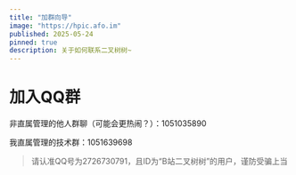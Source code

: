 ```yaml
---
title: "加群向导"
image: "https://hpic.afo.im"
published: 2025-05-24
pinned: true
description: 关于如何联系二叉树树~
---
```


# 加入QQ群

非直属管理的他人群聊（可能会更热闹？）：1051035890

我直属管理的技术群：1051639698

> 请认准QQ号为2726730791，且ID为“B站二叉树树”的用户，谨防受骗上当